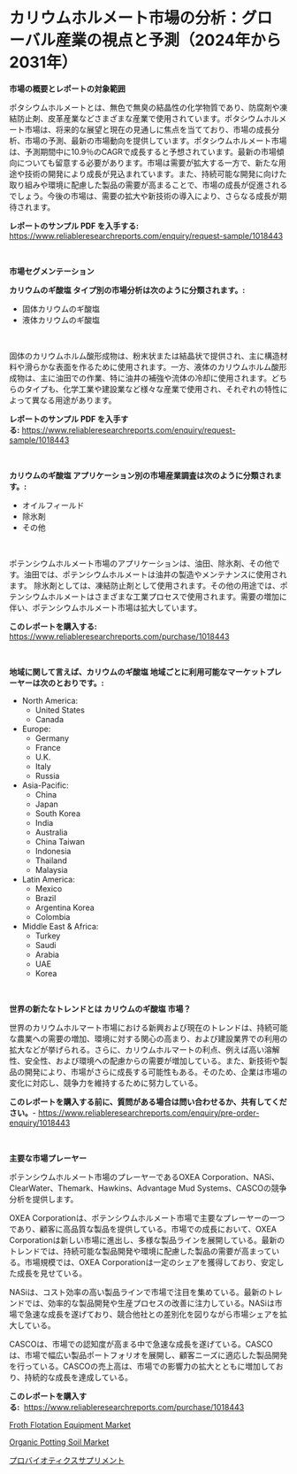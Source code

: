 <p><h1>カリウムホルメート市場の分析：グローバル産業の視点と予測（2024年から2031年）</h1></p><p><strong>市場の概要とレポートの対象範囲</strong></p>
<p><p>ポタシウムホルメートとは、無色で無臭の結晶性の化学物質であり、防腐剤や凍結防止剤、皮革産業などさまざまな産業で使用されています。ポタシウムホルメート市場は、将来的な展望と現在の見通しに焦点を当てており、市場の成長分析、市場の予測、最新の市場動向を提供しています。ポタシウムホルメート市場は、予測期間中に10.9％のCAGRで成長すると予想されています。最新の市場傾向についても留意する必要があります。市場は需要が拡大する一方で、新たな用途や技術の開発により成長が見込まれています。また、持続可能な開発に向けた取り組みや環境に配慮した製品の需要が高まることで、市場の成長が促進されるでしょう。今後の市場は、需要の拡大や新技術の導入により、さらなる成長が期待されます。</p></p>
<p><strong>レポートのサンプル PDF を入手する:</strong> <a href="https://www.reliableresearchreports.com/enquiry/request-sample/1018443">https://www.reliableresearchreports.com/enquiry/request-sample/1018443</a></p>
<p>&nbsp;</p>
<p><strong>市場セグメンテーション</strong></p>
<p><strong>カリウムのギ酸塩 タイプ別の市場分析は次のように分類されます。:</strong></p>
<p><ul><li>固体カリウムのギ酸塩</li><li>液体カリウムのギ酸塩</li></ul></p>
<p>&nbsp;</p>
<p><p>固体のカリウムホルム酸形成物は、粉末状または結晶状で提供され、主に構造材料や滑らかな表面を作るために使用されます。一方、液体のカリウムホルム酸形成物は、主に油田での作業、特に油井の補強や流体の冷却に使用されます。どちらのタイプも、化学工業や建設業など様々な産業で使用され、それぞれの特性によって異なる用途があります。</p></p>
<p><strong>レポートのサンプル PDF を入手する:</strong>&nbsp;<a href="https://www.reliableresearchreports.com/enquiry/request-sample/1018443">https://www.reliableresearchreports.com/enquiry/request-sample/1018443</a></p>
<p>&nbsp;</p>
<p><strong> カリウムのギ酸塩 アプリケーション別の市場産業調査は次のように分類されます。:</strong></p>
<p><ul><li>オイルフィールド</li><li>除氷剤</li><li>その他</li></ul></p>
<p>&nbsp;</p>
<p><p>ポテンシウムホルメート市場のアプリケーションは、油田、除氷剤、その他です。油田では、ポテンシウムホルメートは油井の製造やメンテナンスに使用されます。 除氷剤としては、凍結防止剤として使用されます。その他の用途では、ポテンシウムホルメートはさまざまな工業プロセスで使用されます。需要の増加に伴い、ポテンシウムホルメート市場は拡大しています。</p></p>
<p><strong>このレポートを購入する:</strong>&nbsp; <a href="https://www.reliableresearchreports.com/purchase/1018443">https://www.reliableresearchreports.com/purchase/1018443</a></p>
<p>&nbsp;</p>
<p><strong>地域に関して言えば、カリウムのギ酸塩 地域ごとに利用可能なマーケットプレーヤーは次のとおりです。:</strong></p>
<p><ul>
    <li>
        North America:
        <ul>
            <li>United States</li>
            <li>Canada</li>
        </ul>
    </li>
    <li>
        Europe:
        <ul>
            <li>Germany</li>
            <li>France</li>
            <li>U.K.</li>
            <li>Italy</li>
            <li>Russia</li>
        </ul>
    </li>
    <li>
        Asia-Pacific:
        <ul>
            <li>China</li>
            <li>Japan</li>
            <li>South Korea</li>
            <li>India</li>
            <li>Australia</li>
            <li>China Taiwan</li>
            <li>Indonesia</li>
            <li>Thailand</li>
            <li>Malaysia</li>
        </ul>
    </li>
    <li>
        Latin America:
        <ul>
            <li>Mexico</li>
            <li>Brazil</li>
            <li>Argentina Korea</li>
            <li>Colombia</li>
        </ul>
    </li>
    <li>
        Middle East & Africa:
        <ul>
            <li>Turkey</li>
            <li>Saudi</li>
            <li>Arabia</li>
            <li>UAE</li>
            <li>Korea</li>
        </ul>
    </li>
    </ul></p>
<p>&nbsp;</p>
<p><strong>世界の新たなトレンドとは カリウムのギ酸塩 市場？</strong></p>
<p><p>世界のカリウムホルマート市場における新興および現在のトレンドは、持続可能な農業への需要の増加、環境に対する関心の高まり、および建設業界での利用の拡大などが挙げられる。さらに、カリウムホルマートの利点、例えば高い溶解性、安全性、および環境への配慮からの需要が増加している。また、新技術や製品の開発により、市場がさらに成長する可能性もある。そのため、企業は市場の変化に対応し、競争力を維持するために努力している。</p></p>
<p><strong>このレポートを購入する前に、質問がある場合は問い合わせるか、共有してください。</strong>- <a href="https://www.reliableresearchreports.com/enquiry/pre-order-enquiry/1018443">https://www.reliableresearchreports.com/enquiry/pre-order-enquiry/1018443</a></p>
<p>&nbsp;</p>
<p><strong>主要な市場プレーヤー</strong></p>
<p><p>ポテンシウムホルメート市場のプレーヤーであるOXEA Corporation、NASi、ClearWater、Themark、Hawkins、Advantage Mud Systems、CASCOの競争分析を提供します。 </p><p>OXEA Corporationは、ポテンシウムホルメート市場で主要なプレーヤーの一つであり、顧客に高品質な製品を提供している。市場での成長において、OXEA Corporationは新しい市場に進出し、多様な製品ラインを展開している。最新のトレンドでは、持続可能な製品開発や環境に配慮した製品の需要が高まっている。市場規模では、OXEA Corporationは一定のシェアを獲得しており、安定した成長を見せている。</p><p>NASiは、コスト効率の高い製品ラインで市場で注目を集めている。最新のトレンドでは、効率的な製品開発や生産プロセスの改善に注力している。NASiは市場で急速な成長を遂げており、競合他社との差別化を図りながら市場シェアを拡大している。</p><p>CASCOは、市場での認知度が高まる中で急速な成長を遂げている。CASCOは、市場で幅広い製品ポートフォリオを展開し、顧客ニーズに適応した製品開発を行っている。CASCOの売上高は、市場での影響力の拡大とともに増加しており、持続的な成長を達成している。</p></p>
<p><strong>このレポートを購入する:</strong>&nbsp;&nbsp;<a href="https://www.reliableresearchreports.com/purchase/1018443">https://www.reliableresearchreports.com/purchase/1018443</a></p>
<p><p><a href="https://github.com/Alonsoolds3wq1d81czn8rbol/Market-Research-Report-List-1/blob/main/froth-flotation-equipment-market.md">Froth Flotation Equipment Market</a></p><p><a href="https://github.com/yemakinde/Market-Research-Report-List-1/blob/main/organic-potting-soil-market.md">Organic Potting Soil Market</a></p><p><a href="https://medium.com/@alicequigley2023/%E3%83%97%E3%83%AD%E3%83%90%E3%82%A4%E3%82%AA%E3%83%86%E3%82%A3%E3%83%83%E3%82%AF%E3%82%B5%E3%83%97%E3%83%AA%E3%83%A1%E3%83%B3%E3%83%88%E5%B8%82%E5%A0%B4%E3%81%AE%E5%88%86%E6%9E%90-%E3%82%B0%E3%83%AD%E3%83%BC%E3%83%90%E3%83%AB%E7%94%A3%E6%A5%AD%E3%81%AE%E5%B1%95%E6%9C%9B%E3%81%A8%E4%BA%88%E6%B8%AC-2024%E5%B9%B4%E3%81%8B%E3%82%892031%E5%B9%B4-7a87246c1b22">プロバイオティクスサプリメント</a></p></p>
